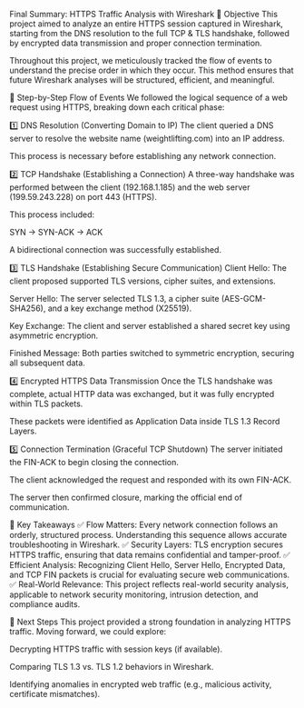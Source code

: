 Final Summary: HTTPS Traffic Analysis with Wireshark
🚀 Objective
This project aimed to analyze an entire HTTPS session captured in Wireshark, starting from the DNS resolution to the full TCP & TLS handshake, followed by encrypted data transmission and proper connection termination.

Throughout this project, we meticulously tracked the flow of events to understand the precise order in which they occur. This method ensures that future Wireshark analyses will be structured, efficient, and meaningful.

📌 Step-by-Step Flow of Events
We followed the logical sequence of a web request using HTTPS, breaking down each critical phase:

1️⃣ DNS Resolution (Converting Domain to IP)
The client queried a DNS server to resolve the website name (weightlifting.com) into an IP address.

This process is necessary before establishing any network connection.

2️⃣ TCP Handshake (Establishing a Connection)
A three-way handshake was performed between the client (192.168.1.185) and the web server (199.59.243.228) on port 443 (HTTPS).

This process included:

SYN → SYN-ACK → ACK

A bidirectional connection was successfully established.

3️⃣ TLS Handshake (Establishing Secure Communication)
Client Hello: The client proposed supported TLS versions, cipher suites, and extensions.

Server Hello: The server selected TLS 1.3, a cipher suite (AES-GCM-SHA256), and a key exchange method (X25519).

Key Exchange: The client and server established a shared secret key using asymmetric encryption.

Finished Message: Both parties switched to symmetric encryption, securing all subsequent data.

4️⃣ Encrypted HTTPS Data Transmission
Once the TLS handshake was complete, actual HTTP data was exchanged, but it was fully encrypted within TLS packets.

These packets were identified as Application Data inside TLS 1.3 Record Layers.

5️⃣ Connection Termination (Graceful TCP Shutdown)
The server initiated the FIN-ACK to begin closing the connection.

The client acknowledged the request and responded with its own FIN-ACK.

The server then confirmed closure, marking the official end of communication.

🔑 Key Takeaways
✅ Flow Matters: Every network connection follows an orderly, structured process. Understanding this sequence allows accurate troubleshooting in Wireshark.
✅ Security Layers: TLS encryption secures HTTPS traffic, ensuring that data remains confidential and tamper-proof.
✅ Efficient Analysis: Recognizing Client Hello, Server Hello, Encrypted Data, and TCP FIN packets is crucial for evaluating secure web communications.
✅ Real-World Relevance: This project reflects real-world security analysis, applicable to network security monitoring, intrusion detection, and compliance audits.

🚀 Next Steps
This project provided a strong foundation in analyzing HTTPS traffic. Moving forward, we could explore:

Decrypting HTTPS traffic with session keys (if available).

Comparing TLS 1.3 vs. TLS 1.2 behaviors in Wireshark.

Identifying anomalies in encrypted web traffic (e.g., malicious activity, certificate mismatches).


